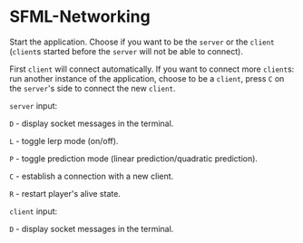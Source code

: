 # SFML-Networking

Start the application. Choose if you want to be the `server` or the `client` (`client`s started before the `server` will not be able to connect).

First `client` will connect automatically. If you want to connect more `client`s: run another instance of the application, choose to be a `client`, press `C` on the `server`'s side to connect the new `client`.

`server` input:

`D` - display socket messages in the terminal.

`L` - toggle lerp mode (on/off).

`P` - toggle prediction mode (linear prediction/quadratic prediction).

`C` - establish a connection with a new client.

`R` - restart player's alive state.

`client` input:

`D` - display socket messages in the terminal.

